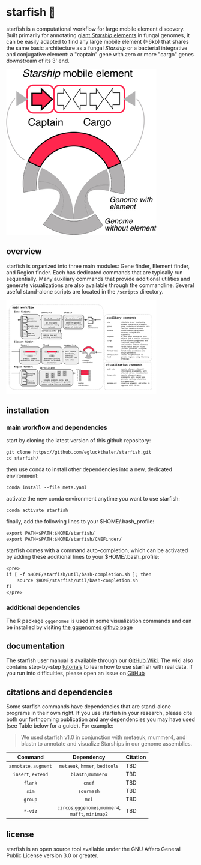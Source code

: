 # starfish :rocket:

starfish is a computational workflow for large mobile element discovery. Built primarily for annotating [giant *Starship* elements](https://academic.oup.com/mbe/article/39/5/msac109/6588634) in fungal genomes, it can be easily adapted to find any large mobile element (≥6kb) that shares the same basic architecture as a fungal *Starship* or a bacterial integrative and conjugative element: a "captain" gene with zero or more "cargo" genes downstream of its 3' end.

<img
  src="/data/element_logo_color.png"
  title="Starship architecture"
  style="display: left; margin: 0 auto; max-width: 400px">

## overview

starfish is organized into three main modules: Gene finder, Element finder, and Region finder. Each has dedicated commands that are typically run sequentially. Many auxiliary commands that provide additional utilities and generate visualizations are also available through the commandline. Several useful stand-alone scripts are located in the `/scripts` directory. 

<img
  src="/data/starfishWorkflow.png"
  title="starfish workflow and commands"
  style="display: center; margin: 0 auto; max-width: 400px">

## installation

### main workflow and dependencies

start by cloning the latest version of this github repository:

```
git clone https://github.com/egluckthaler/starfish.git
cd starfish/
```

then use conda to install other dependencies into a new, dedicated environment:

```
conda install --file meta.yaml
```

activate the new conda environment anytime you want to use starfish:

```
conda activate starfish
```

finally, add the following lines to your $HOME/.bash_profile:

```
export PATH=$PATH:$HOME/starfish/
export PATH=$PATH:$HOME/starfish/CNEFinder/
```

starfish comes with a command auto-completion, which can be activated by adding these additional lines to your $HOME/.bash_profile:

```
<pre>
if [ -f $HOME/starfish/util/bash-completion.sh ]; then
    source $HOME/starfish/util/bash-completion.sh
fi
</pre>
```

### additional dependencies

The R package `gggenomes` is used in some visualization commands and can be installed by visiting [the gggenomes github page](https://github.com/thackl/gggenomes)

## documentation

The starfish user manual is available through our [GitHub Wiki](https://github.com/egluckthaler/starfish/wiki). The wiki also contains step-by-step [tutorials](https://github.com/egluckthaler/starfish/wiki/Tutorials) to learn how to use starfish with real data. If you run into difficulties, please open an issue on [GitHub](https://github.com/egluckthaler/starfish/issues)

## citations and dependencies

Some starfish commands have dependencies that are stand-alone programs in their own right. If you use starfish in your research, please cite both our forthcoming publication and any  dependencies you may have used (see Table below for a guide). For example:
> We used starfish v1.0 in conjunction with metaeuk, mummer4, and blastn to annotate and visualize Starships in our genome assemblies.

| Command | Dependency | Citation |
|:---:|:---:|:---|
|`annotate`, `augment`| `metaeuk`, `hmmer`, `bedtools` | TBD |
|`insert`, `extend`| `blastn`,`mummer4` | TBD |
|`flank`| `cnef` | TBD |
|`sim`| `sourmash` | TBD |
|`group`| `mcl` | TBD |
|`*-viz`|`circos`,`gggenomes`,`mummer4`, <br />`mafft`, `minimap2`| TBD |

## license

starfish is an open source tool available under the GNU Affero General Public License version 3.0 or greater.